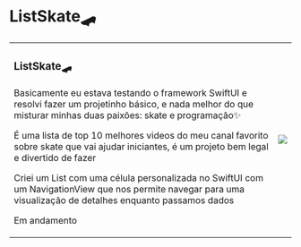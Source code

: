 # ListSkate🛹
<div>
<table border="0">
  <tr>
    <td>
    <h3> ListSkate🛹</h3>
<p>Basicamente eu estava testando o framework SwiftUI e resolvi fazer um projetinho básico, e nada melhor do que misturar minhas duas paixões: skate e programação✨</p> 
<p> <p>
<p>É uma lista de top 10 melhores videos do meu canal favorito sobre skate que vai ajudar iniciantes, é um projeto bem legal e divertido de fazer<p>
<p> Criei um List com uma célula personalizada no SwiftUI com um NavigationView que nos permite navegar para uma visualização de detalhes enquanto passamos dados<p>
<p>Em andamento</p>
    </td>
    <td>
    <img src="Screen Recording 2022-10-13 at 8.48.29 AM.mov">
    </td>
  </tr>
</table>
